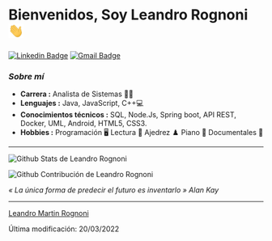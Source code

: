  
 <h1>Bienvenidos, Soy Leandro Rognoni</a> <img  src="https://raw.githubusercontent.com/ABSphreak/ABSphreak/master/gifs/Hi.gif" width="30px"></h1>


[![Linkedin Badge](https://img.shields.io/badge/-Leandro_Rognoni-blue?style=flat-square&logo=Linkedin&logoColor=white&link=https://www.linkedin.com/in/leandro-martin-rognoni-6548ab234/)](https://www.linkedin.com/in/leandro-martin-rognoni-6548ab234/)  [![Gmail Badge](https://img.shields.io/badge/-leandromartinrognoni@gmail.com-c14438?style=flat-square&logo=Gmail&logoColor=white&link=mailto:leandromartinrognoni@gmail.com)](mailto:leandromartinrognoni@gmail.com)
 
### <i>Sobre mí</i>

-  **Carrera :** Analista de Sistemas 👨‍💻 
-  **Lenguajes :** Java, JavaScript, C++💻
-  **Conocimientos técnicos :** SQL,  Node.Js, Spring boot, API REST, Docker, UML, Android, HTML5, CSS3.
-  **Hobbies :** Programación 🖥️ Lectura 📕 Ajedrez ♟️ Piano 🎹  Documentales 🦈

<hr>
<div>
   <p>
  <img alt="Github Stats de Leandro Rognoni" src="https://github-readme-stats.vercel.app/api?username=leandrorognoni&show_icons=true&theme=vue-dark"> 
  </p>
   <p><img alt="Github Contribución de Leandro Rognoni" src="https://github-readme-streak-stats.herokuapp.com?user=leandrorognoni&theme=vue-dark&date_format=M%20j%5B%2C%20Y%5D"/></p>
  <p> <i>« La única forma de predecir el futuro es inventarlo » Alan Kay</i></p>
</div>
 
-----
[Leandro Martin Rognoni](https://github.com/leandrorognoni)

Última modificación: 20/03/2022


